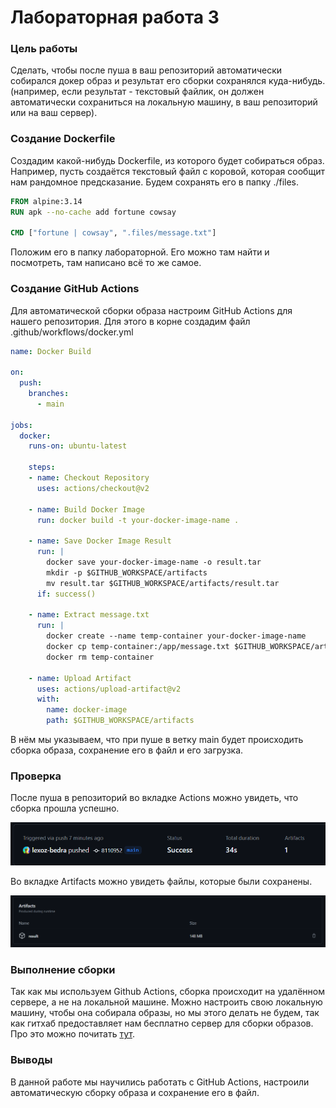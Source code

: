 # Лабораторная работа 3

### Цель работы
Сделать, чтобы после пуша в ваш репозиторий автоматически собирался докер образ и результат его сборки сохранялся куда-нибудь.
(например, если результат - текстовый файлик, он должен автоматически сохраниться на локальную машину, в ваш репозиторий или на ваш сервер). 



### Создание Dockerfile

Создадим какой-нибудь Dockerfile, из которого будет собираться образ. 
Например, пусть создаётся текстовый файл с коровой, которая сообщит нам рандомное предсказание. Будем сохранять его в папку ./files.

```dockerfile
FROM alpine:3.14
RUN apk --no-cache add fortune cowsay

CMD ["fortune | cowsay", ".files/message.txt"]
```

Положим его в папку лабораторной. Его можно там найти и посмотреть, там написано всё то же самое.




### Создание GitHub Actions

Для автоматической сборки образа настроим GitHub Actions для нашего репозитория.
Для этого в корне создадим файл .github/workflows/docker.yml

```yml
name: Docker Build

on:
  push:
    branches:
      - main

jobs:
  docker:
    runs-on: ubuntu-latest

    steps:
    - name: Checkout Repository
      uses: actions/checkout@v2

    - name: Build Docker Image
      run: docker build -t your-docker-image-name .

    - name: Save Docker Image Result
      run: |
        docker save your-docker-image-name -o result.tar
        mkdir -p $GITHUB_WORKSPACE/artifacts
        mv result.tar $GITHUB_WORKSPACE/artifacts/result.tar
      if: success()

    - name: Extract message.txt
      run: |
        docker create --name temp-container your-docker-image-name
        docker cp temp-container:/app/message.txt $GITHUB_WORKSPACE/artifacts/message.txt
        docker rm temp-container

    - name: Upload Artifact
      uses: actions/upload-artifact@v2
      with:
        name: docker-image
        path: $GITHUB_WORKSPACE/artifacts

```

В нём мы указываем, что при пуше в ветку main будет происходить сборка образа, сохранение его в файл и его загрузка.


### Проверка

После пуша в репозиторий во вкладке Actions можно увидеть, что сборка прошла успешно.

![Сборка](./Pictures/сборка.png)

Во вкладке Artifacts можно увидеть файлы, которые были сохранены.

![Артефакты](./Pictures/артефакты.png)


### Выполнение сборки

Так как мы используем Github Actions, сборка происходит на удалённом сервере, а не на локальной машине. Можно настроить свою локальную машину, чтобы она собирала образы, но мы этого делать не будем, так как гитхаб предоставляет нам бесплатно сервер для сборки образов.
Про это можно почитать [тут](https://docs.github.com/ru/actions/learn-github-actions/understanding-github-actions).


### Выводы

В данной работе мы научились работать с GitHub Actions, настроили автоматическую сборку образа и сохранение его в файл.